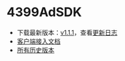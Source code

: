 # 4399AdSDK

- 下载最新版本：[v1.1.1](https://github.com/4399SDKDev/4399AdSDK/archive/v1.1.1.zip)，查看[更新日志](https://github.com/4399SDKDev/4399AdSDK/blob/master/%E6%9B%B4%E6%96%B0%E6%97%A5%E5%BF%97.md)   
- [客户端接入文档](https://github.com/4399SDKDev/4399AdSDK/blob/master/4399%E5%B9%BF%E5%91%8ASDK%E5%AE%A2%E6%88%B7%E7%AB%AF%E6%8E%A5%E5%85%A5.md#AdPrototype) 
- [所有历史版本](https://github.com/4399SDKDev/4399AdSDK/releases)
